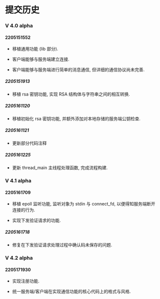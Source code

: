 # 提交历史

### V 4.0 alpha

#### 2205151552

- 移植通用功能 (lib 部分).

- 客户端能够与服务端建立连接.

- 客户端能够与服务端进行简单的消息通信, 但详细的通信协议尚未完善.

##### 2205151913

- 移植 rsa 密钥功能, 实现 RSA 结构体与字符串之间的相互转换.

##### 2205161120

- 移植初始化 rsa 密钥功能, 并额外添加对本地存储的服务端公钥检查.

##### 2205161121

- 更新部分代码注释

##### 2205161225

- 更新 thread_main 主线程处理函数, 完成流程构建.

### V 4.1 alpha

#### 2205161709

- 移植 epoll 监听功能, 监听对象为 stdin 与 connect_fd, 以便得知服务端断开连接的行为.

- 实现下发验证请求的功能.

##### 2205161718

- 修复在下发验证请求处理过程中确认码未保存的问题.

### V 4.2 alpha

#### 2205171930

- 实现注册功能.

- 统一服务端/客户端在实现通信功能的核心代码上的格式与风格.